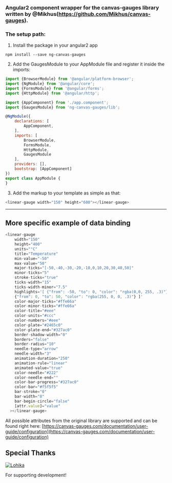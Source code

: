 ### Angular2 component wrapper for the canvas-gauges library written by @Mikhus(https://github.com/Mikhus/canvas-gauges).

### The setup path:
1. Install the package in your angular2 app
~~~
npm install --save ng-canvas-gauges
~~~
2. Add the GaugesModule to your AppModule file and register it inside the imports:

~~~javascript 
import {BrowserModule} from '@angular/platform-browser';
import {NgModule} from '@angular/core';
import {FormsModule} from '@angular/forms';
import {HttpModule} from '@angular/http';

import {AppComponent} from './app.component';
import {GaugesModule} from 'ng-canvas-gauges/lib';

@NgModule({
    declarations: [
        AppComponent,
    ],
    imports: [
        BrowserModule,
        FormsModule,
        HttpModule,
        GaugesModule
    ],
    providers: [],
    bootstrap: [AppComponent]
})
export class AppModule {
}

~~~
3. Add the markup to your template as simple as that:
~~~javascript
<linear-gauge width="150" height="600"></linear-gauge>
~~~
------------------------------------------------------

## More specific example of data binding
~~~javascript
<linear-gauge
    width="150"
    height="400"
    units="°C"
    title="Temperature"
    min-value="-50"
    max-value="50"
    major-ticks="[-50,-40,-30,-20,-10,0,10,20,30,40,50]"
    minor-ticks="5"
    stroke-ticks="true"
    ticks-width="15"
    ticks-width-minor="7.5"
    highlights='[ {"from": -50, "to": 0, "color": "rgba(0,0, 255, .3)"},
    {"from": 0, "to": 50, "color": "rgba(255, 0, 0, .3)"} ]'
    color-major-ticks="#ffe66a"
    color-minor-ticks="#ffe66a"
    color-title="#eee"
    color-units="#ccc"
    color-numbers="#eee"
    color-plate="#2465c0"
    color-plate-end="#327ac0"
    border-shadow-width="0"
    borders="false"
    border-radius="10"
    needle-type="arrow"
    needle-width="3"
    animation-duration="250"
    animation-rule="linear"
    animated-value="true"
    color-needle="#222"
    color-needle-end=""
    color-bar-progress="#327ac0"
    color-bar="#f5f5f5"
    bar-stroke="0"
    bar-width="8"
    bar-begin-circle="false"
    [attr.value]="value"
  ></linear-gauge>
~~~
All possible attributes from the original library are supported and can be found right here:
[https://canvas-gauges.com/documentation/user-guide/configuration](https://canvas-gauges.com/documentation/user-guide/configuration)

## Special Thanks

[![Lohika](http://www.lohika.com/wp-content/themes/gridalicious/images/lohika_full.svg)](http://www.lohika.com/)

For supporting development!
